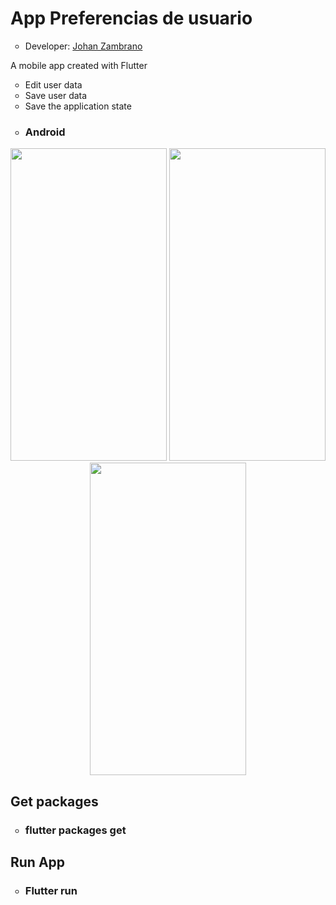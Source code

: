 <h1>App Preferencias de usuario</h1>
<ul>
  <li type="circle">Developer: <a href="https://www.linkedin.com/in/johan-zambrano-b537501bb/">Johan Zambrano</a></li>
</ul>

A mobile app created with Flutter
<ul>
  <li type="circle">Edit user data</li>
  <li type="circle">Save user data</li>
  <li type="circle">Save the application state</li>
</ul>

<ul>
  <li type="circle"><h3>Android</h3></li>
</ul>

<p align="center">
<img src="https://user-images.githubusercontent.com/25967495/134727609-07052aee-06cf-4313-98df-5e086c13bb1c.jpg" width="250" height="500">
<img src="https://user-images.githubusercontent.com/25967495/134727617-b00a06b0-5a30-451d-a7e6-80496612f7f7.jpg" width="250" height="500">
<img src="https://user-images.githubusercontent.com/25967495/134727624-f851c728-74a1-42a7-8fbd-7299625a1d1b.jpg" width="250" height="500">
</p>

<h2>Get packages</h2>
<ul>
  <li type="circle"><h3>flutter packages get</h3></li>
</ul>

<h2>Run App</h2>
<ul>
  <li type="circle"><h3>Flutter run</h3></li>
</ul>
